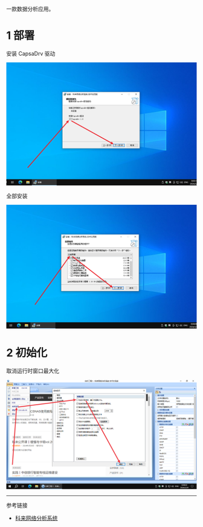 一款数据分析应用。

# 1 部署

安装 CapsaDrv 驱动

![安装 CapsaDrv 驱动](./../../../../images/%E7%A7%91%E6%9D%A5%E7%BD%91%E7%BB%9C%E5%88%86%E6%9E%90%E7%B3%BB%E7%BB%9F/%E5%AE%89%E8%A3%85%20CapsaDrv%20%E9%A9%B1%E5%8A%A8.png)

全部安装

![全部安装](./../../../../images/%E7%A7%91%E6%9D%A5%E7%BD%91%E7%BB%9C%E5%88%86%E6%9E%90%E7%B3%BB%E7%BB%9F/%E5%85%A8%E9%83%A8%E5%AE%89%E8%A3%85.png)

# 2 初始化

取消运行时窗口最大化

![取消运行时窗口最大化](./../../../../images/%E7%A7%91%E6%9D%A5%E7%BD%91%E7%BB%9C%E5%88%86%E6%9E%90%E7%B3%BB%E7%BB%9F/%E5%8F%96%E6%B6%88%E8%BF%90%E8%A1%8C%E6%97%B6%E7%AA%97%E5%8F%A3%E6%9C%80%E5%A4%A7%E5%8C%96.png)

---

参考链接

- [科来网络分析系统](https://www.colasoft.com.cn/downloads/capsa)